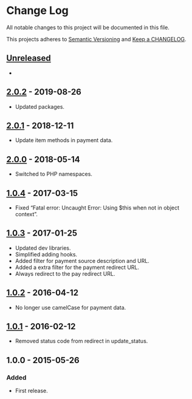 # Change Log

All notable changes to this project will be documented in this file.

This projects adheres to [Semantic Versioning](http://semver.org/) and [Keep a CHANGELOG](http://keepachangelog.com/).

## [Unreleased][unreleased]
- 

## [2.0.2] - 2019-08-26
- Updated packages.

## [2.0.1] - 2018-12-11
- Update item methods in payment data.

## [2.0.0] - 2018-05-14
- Switched to PHP namespaces.

## [1.0.4] - 2017-03-15
- Fixed “Fatal error: Uncaught Error: Using $this when not in object context”.

## [1.0.3] - 2017-01-25
- Updated dev libraries.
- Simplified adding hooks.
- Added filter for payment source description and URL.
- Added a extra filter for the payment redirect URL.
- Always redirect to the pay redirect URL.

## [1.0.2] - 2016-04-12
- No longer use camelCase for payment data.

## [1.0.1] - 2016-02-12
- Removed status code from redirect in update_status.

## 1.0.0 - 2015-05-26

### Added
- First release.

[unreleased]: https://github.com/wp-pay-extensions/classipress/compare/2.0.2...HEAD
[2.0.2]: https://github.com/wp-pay-extensions/classipress/compare/2.0.1...2.0.2
[2.0.1]: https://github.com/wp-pay-extensions/classipress/compare/2.0.0...2.0.1
[2.0.0]: https://github.com/wp-pay-extensions/classipress/compare/1.0.4...2.0.0
[1.0.4]: https://github.com/wp-pay-extensions/classipress/compare/1.0.3...1.0.4
[1.0.3]: https://github.com/wp-pay-extensions/classipress/compare/1.0.2...1.0.3
[1.0.2]: https://github.com/wp-pay-extensions/classipress/compare/1.0.1...1.0.2
[1.0.1]: https://github.com/wp-pay-extensions/classipress/compare/1.0.0...1.0.1
